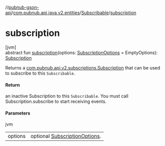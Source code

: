 //[pubnub-gson-api](../../../index.md)/[com.pubnub.api.java.v2.entities](../index.md)/[Subscribable](index.md)/[subscription](subscription.md)

# subscription

[jvm]\
abstract fun [subscription](subscription.md)(options: [SubscriptionOptions](../../../../../pubnub-kotlin/pubnub-kotlin-api/pubnub-kotlin-api/com.pubnub.api.v2.subscriptions/-subscription-options/index.md) = EmptyOptions): [Subscription](../../com.pubnub.api.java.v2.subscriptions/-subscription/index.md)

Returns a [com.pubnub.api.v2.subscriptions.Subscription](../../../../../pubnub-kotlin/pubnub-kotlin-api/pubnub-kotlin-api/com.pubnub.api.v2.subscriptions/-subscription/index.md) that can be used to subscribe to this `Subscribable`.

#### Return

an inactive Subscription to this `Subscribable`. You must call Subscription.subscribe to start receiving events.

#### Parameters

jvm

| | |
|---|---|
| options | optional [SubscriptionOptions](../../../../../pubnub-kotlin/pubnub-kotlin-api/pubnub-kotlin-api/com.pubnub.api.v2.subscriptions/-subscription-options/index.md). |
